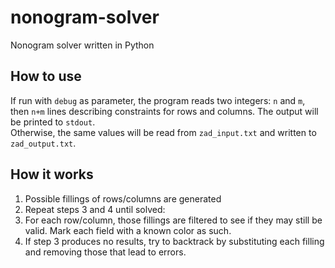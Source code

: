 # nonogram-solver
Nonogram solver written in Python

## How to use
If run with `debug` as parameter, the program reads two integers: `n` and `m`, then `n+m` lines describing constraints for rows and columns. The output will be printed to `stdout`. <br>
Otherwise, the same values will be read from `zad_input.txt` and written to `zad_output.txt`.

## How it works
1. Possible fillings of rows/columns are generated
2. Repeat steps 3 and 4 until solved:
3. For each row/column, those fillings are filtered to see if they may still be valid. Mark each field with a known color as such.
4. If step 3 produces no results, try to backtrack by substituting each filling and removing those that lead to errors.
